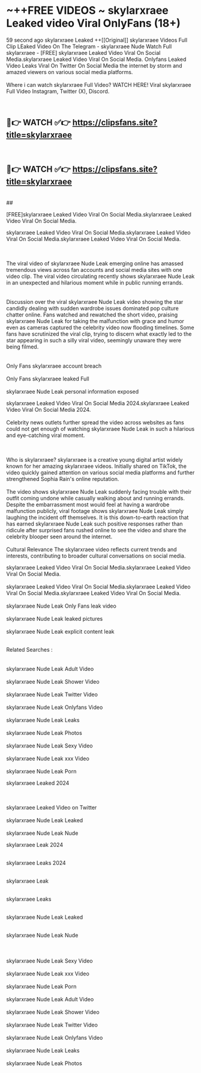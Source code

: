# ~++FREE VIDEOS ~ skylarxraee Leaked video Viral OnlyFans (18+)<br>


59 second ago skylarxraee Leaked ++[[Original]] skylarxraee Videos Full Clip LEaked Video On The Telegram  - skylarxraee Nude  Watch Full skylarxraee - [FREE] skylarxraee Leaked Video Viral On Social Media.skylarxraee Leaked Video Viral On Social Media.   Onlyfans Leaked Video Leaks Viral On Twitter On Social Media the internet by storm and amazed viewers on various social media platforms. <br><br>
Where i can watch skylarxraee Full Video? WATCH HERE! Viral skylarxraee Full Video Instagram, Twitter (X), Discord. <br>


 <br>

##  🔴👉 WATCH ✅👉  <a href="https://clipsfans.site?title=skylarxraee&ref=git">https://clipsfans.site?title=skylarxraee</a> <br>
  <br>

##  🔴👉 WATCH ✅👉  <a href="https://clipsfans.site?title=skylarxraee&ref=git">https://clipsfans.site?title=skylarxraee</a> <br>
  <br>
  ##



[FREE]skylarxraee Leaked Video Viral On Social Media.skylarxraee Leaked Video Viral On Social Media. <br>

skylarxraee Leaked Video Viral On Social Media.skylarxraee Leaked Video Viral On Social Media.skylarxraee Leaked Video Viral On Social Media. <br>


  <br>

  <br>
The viral video of skylarxraee Nude Leak emerging online has amassed tremendous views across fan accounts and social media sites with one video clip. The viral video circulating recently shows skylarxraee Nude Leak in an unexpected and hilarious moment while in public running errands.<br>
<br>


<br>
Discussion over the viral skylarxraee Nude Leak video showing the star candidly dealing with sudden wardrobe issues dominated pop culture chatter online. Fans watched and rewatched the short video, praising skylarxraee Nude Leak for taking the malfunction with grace and humor even as cameras captured the celebrity video now flooding timelines. Some fans have scrutinized the viral clip, trying to discern what exactly led to the star appearing in such a silly viral video, seemingly unaware they were being filmed.<br>
<br>
<br> 
Only Fans skylarxraee account breach<br>
<br>
Only Fans skylarxraee leaked Full <br>
<br>
skylarxraee Nude Leak personal information exposed<br>

skylarxraee Leaked Video Viral On Social Media 2024.skylarxraee Leaked Video Viral On Social Media 2024. <br>
<br>
Celebrity news outlets further spread the video across websites as fans could not get enough of watching skylarxraee Nude Leak in such a hilarious and eye-catching viral moment.<br>
<br>

<br>
Who is skylarxraee? skylarxraee is a creative young digital artist widely known for her amazing skylarxraee videos. Initially shared on TikTok, the video quickly gained attention on various social media platforms and further strengthened Sophia Rain's online reputation.<br>
<br>
The video shows skylarxraee Nude Leak suddenly facing trouble with their outfit coming undone while casually walking about and running errands. Despite the embarrassment most would feel at having a wardrobe malfunction publicly, viral footage shows skylarxraee Nude Leak simply laughing the incident off themselves. It is this down-to-earth reaction that has earned skylarxraee Nude Leak such positive responses rather than ridicule after surprised fans rushed online to see the video and share the celebrity blooper seen around the internet.<br>
<br>
Cultural Relevance The skylarxraee video reflects current trends and interests, contributing to broader cultural conversations on social media.<br>

skylarxraee Leaked Video Viral On Social Media.skylarxraee Leaked Video Viral On Social Media.<br>
<br>
skylarxraee Leaked Video Viral On Social Media.skylarxraee Leaked Video Viral On Social Media.skylarxraee Leaked Video Viral On Social Media.<br>
<br>
skylarxraee Nude Leak Only Fans leak video<br>
<br>
skylarxraee Nude Leak leaked pictures<br>
<br>
skylarxraee Nude Leak explicit content leak<br>


<br>
Related Searches :<br>
<br>

<br>
skylarxraee Nude Leak Adult Video<br>
<br>
skylarxraee Nude Leak Shower Video<br>
<br>
skylarxraee Nude Leak Twitter Video<br>
<br>
skylarxraee Nude Leak Onlyfans Video<br>
<br>
skylarxraee Nude Leak Leaks<br>
<br>
skylarxraee Nude Leak Photos<br>

<br>
skylarxraee Nude Leak Sexy Video<br>
<br>
skylarxraee Nude Leak xxx Video<br>
<br>
skylarxraee Nude Leak Porn<br>

skylarxraee  Leaked 2024 <br> <br>
<br>

skylarxraee Leaked Video on Twitter <br>
<br>
skylarxraee Nude Leak Leaked<br>
<br>
skylarxraee Nude Leak Nude<br>


skylarxraee  Leak 2024 <br> <br>



skylarxraee  Leaks 2024 <br> <br>



 
skylarxraee  Leak<br> <br>



skylarxraee  Leaks<br> <br>


skylarxraee Nude Leak Leaked<br> <br>

skylarxraee Nude Leak Nude<br> <br>
<br> <br>
skylarxraee Nude Leak Sexy Video
<br> <br>
skylarxraee Nude Leak xxx Video
<br> <br>
skylarxraee Nude Leak Porn
<br> <br>
skylarxraee Nude Leak Adult Video
<br> <br>
skylarxraee Nude Leak Shower Video
<br> <br>
skylarxraee Nude Leak Twitter Video
<br> <br>
skylarxraee Nude Leak Onlyfans Video
<br> <br>
skylarxraee Nude Leak Leaks
<br> <br>
skylarxraee Nude Leak Photos






</p>




 



</p>










